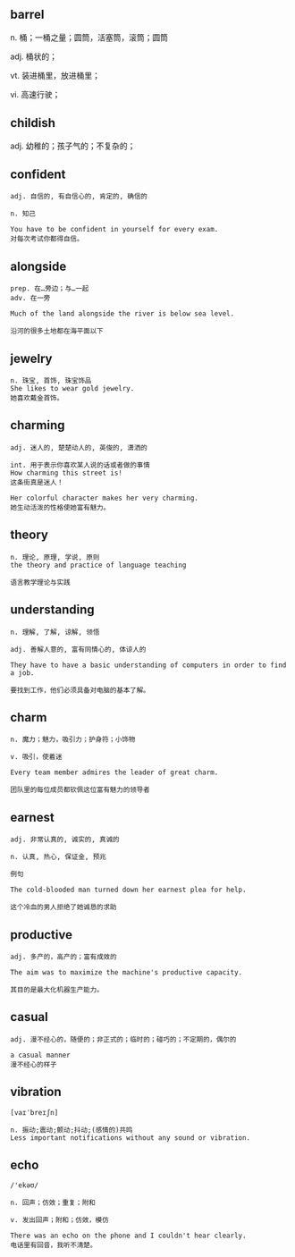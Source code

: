 ## barrel
n.
桶；一桶之量；圆筒，活塞筒，滚筒；圆筒

adj.
桶状的；

vt.
装进桶里，放进桶里；

vi.  高速行驶；

## childish
adj. 幼稚的；孩子气的；不复杂的；


## confident
```
adj. 自信的, 有自信心的, 肯定的, 确信的

n. 知己

You have to be confident in yourself for every exam.
对每次考试你都得自信。
```

## alongside
```
prep. 在…旁边；与…一起
adv. 在一旁

Much of the land alongside the river is below sea level.

沿河的很多土地都在海平面以下
```
## jewelry
```
n. 珠宝, 首饰, 珠宝饰品
She likes to wear gold jewelry.
她喜欢戴金首饰。
```


## charming
```
adj. 迷人的, 楚楚动人的, 英俊的, 潇洒的

int. 用于表示你喜欢某人说的话或者做的事情
How charming this street is!
这条街真是迷人！

Her colorful character makes her very charming.
她生动活泼的性格使她富有魅力。
```

## theory
```
n. 理论, 原理, 学说, 原则
the theory and practice of language teaching

语言教学理论与实践
```
## understanding
```
n. 理解, 了解, 谅解, 领悟

adj. 善解人意的, 富有同情心的, 体谅人的

They have to have a basic understanding of computers in order to find a job.

要找到工作，他们必须具备对电脑的基本了解。
```
## charm
```
n. 魔力；魅力，吸引力；护身符；小饰物

v. 吸引，使着迷

Every team member admires the leader of great charm.

团队里的每位成员都钦佩这位富有魅力的领导者
```

## earnest
```
adj. 非常认真的, 诚实的, 真诚的

n. 认真, 热心, 保证金, 预兆

例句

The cold-blooded man turned down her earnest plea for help.

这个冷血的男人拒绝了她诚恳的求助
```

## productive
```
adj. 多产的，高产的；富有成效的

The aim was to maximize the machine's productive capacity.

其目的是最大化机器生产能力。
```

## casual
```
adj. 漫不经心的，随便的；非正式的；临时的；碰巧的；不定期的，偶尔的

a casual manner
漫不经心的样子
```

## vibration
```
[vaɪˈbreɪʃn]

n. 振动;震动;颤动;抖动;(感情的)共鸣
Less important notifications without any sound or vibration.
```

## echo
```
/'ekəʊ/

n. 回声；仿效；重复；附和

v. 发出回声；附和；仿效，模仿

There was an echo on the phone and I couldn't hear clearly.
电话里有回音，我听不清楚。
```